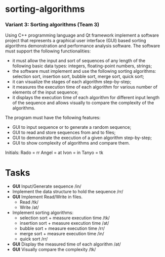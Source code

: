 # sorting-algorithms

### Variant 3: Sorting algorithms (Team 3)

Using C++ programming language and Qt framework implement a software project that represents a graphical user interface (GUI) based sorting algorithms demonstration and performance analysis software. The software must support the following functionalities:

- it must allow the input and sort of sequences of any length of the following basic data types: integers, floating-point numbers, strings;
- the software must implement and use the following sorting algorithms: selection sort, insertion sort, bubble sort, merge sort, quick sort;
- it can visualize the stages of each algorithm step-by-step;
- it measures the execution time of each algorithm for various number of elements of the input sequence;
- it displays the execution time of each algorithm for different input length of the sequence and allows visually to compare the complexity of the algorithms.

The program must have the following features:

- GUI to input sequence or to generate a random sequence;
- GUI to read and store sequences from and to files;
- GUI to demonstrate the execution of a given algorithm step-by-step;
- GUI to show complexity of algorithms and compare them.

Initials: Rado = rr Angel = at Ivon = in Tanyo = tk
# Tasks
- **GUI** Input/Generate sequence /in/
- Implement the data structure to hold the sequence /rr/
- **GUI** Implement Read/Write in files.
  - Read /tk/
  - Write /at/
- Implement sorting algorithms:
  - selection sort + measure execution time /tk/
  - insertion sort + measure execution time /at/
  - bubble sort + measure execution time /rr/
  - merge sort + measure execution time /in/
  - quick sort /rr/
- **GUI** Display the measured time of each algorithm /at/
- **GUI** Visually compare the complexity /tk/
